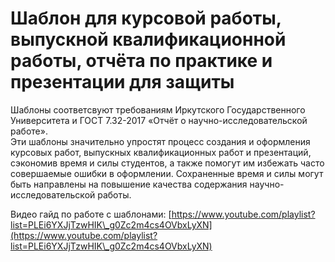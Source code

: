 # Шаблон для курсовой работы, выпускной квалификационной работы, отчёта по практике и презентации для защиты

Шаблоны соответсвуют требованиям Иркутского Государственного Университета и ГОСТ 7.32-2017 «Отчёт о
научно-исследовательской работе».</br> Эти шаблоны значительно упростят процесс
создания и оформления курсовых работ, выпускных квалификационных
работ и презентаций, сэкономив время и силы студентов, а также помогут
им избежать часто совершаемые ошибки в оформлении. Сохраненные
время и силы могут быть направлены на повышение качества содержания
научно-исследовательской работы.

Видео гайд по работе с шаблонами: [https://www.youtube.com/playlist?list=PLEi6YXJjTzwHIK\_g0Zc2m4cs4OVbxLyXN](https://www.youtube.com/playlist?list=PLEi6YXJjTzwHIK\_g0Zc2m4cs4OVbxLyXN)
